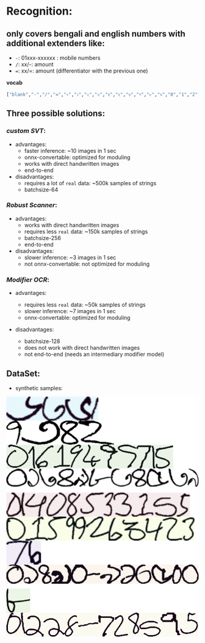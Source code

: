 # Recognition: 

## **only covers bengali and english numbers with additional extenders like**:
* ```-```: 01xxx-xxxxxx : mobile numbers
* ```/```: xx/-: amount 
* ```=```: xx/=: amount (differentiator with the previous one)

**vocab**

```python
["blank","-","/","=","০","১","২","৩","৪","৫","৬","৭","৮","৯","0","1","2","3","4","5","6","7","8","9","sep","pad"]
```  


## **Three possible solutions**:

### ***custom SVT***: 
* advantages:
    * faster inference: ~10 images in 1 sec
    * onnx-convertable: optimized for moduling
    * works with direct handwritten images
    * end-to-end
* disadvantages:
    * requires a lot of ```real``` data: ~500k samples of strings
    * batchsize-64 

### ***Robust Scanner***: 
* advantages:
    * works with direct handwritten images
    * requires less ```real``` data: ~150k samples of strings
    * batchsize-256
    * end-to-end
* disadvantages:
    * slower inference: ~3 images in 1 sec
    * not onnx-convertable: not optimized for moduling
    
### ***Modifier OCR***: 
* advantages:
    * requires less ```real``` data: ~50k samples of strings
    * slower inference: ~7 images in 1 sec
    * onnx-convertable: optimized for moduling

* disadvantages:
    * batchsize-128
    * does not work with direct handwritten images
    * not end-to-end (needs an intermediary modifier model)

## **DataSet**:

* synthetic samples:

![](https://github.com/mnansary/agroshift-num-ocr/blob/main/Docs/srcs/synth.png?raw=true)